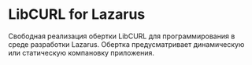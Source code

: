 # LibCURL for Lazarus

Свободная реализация обертки LibCURL для программирования в среде разработки Lazarus.
Обертка предусматривает динамическую или статическую компановку приложения.
